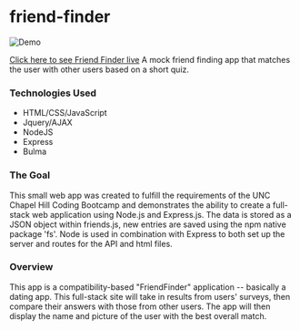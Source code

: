 # friend-finder

![Demo](https://github.com/clairestolp/friend-finder/blob/master/demo.gif?raw=true)

[Click here to see Friend Finder live](https://agile-shelf-41464.herokuapp.com/ "Friend Finder")
A mock friend finding app that matches the user with other users based on a short quiz.

### Technologies Used
* HTML/CSS/JavaScript
* Jquery/AJAX
* NodeJS
* Express
* Bulma

### The Goal
This small web app was created to fulfill the requirements of the UNC Chapel Hill Coding Bootcamp and demonstrates the ability to create a full-stack web application using Node.js and Express.js. The data is stored as a JSON object within friends.js, new entries are saved using the npm native package 'fs'. Node is used in combination with Express to both set up the server and routes for the API and html files. 

### Overview

This app is a compatibility-based "FriendFinder" application -- basically a dating app. This full-stack site will take in results from users' surveys, then compare their answers with those from other users. The app will then display the name and picture of the user with the best overall match. 
